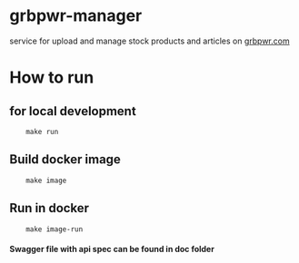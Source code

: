# grbpwr-manager

service for upload and manage stock products and articles on [grbpwr.com](https://grbpwr.com)

# How to run

## for local development

```shell script
    make run
```

## Build docker image

```shell script
    make image
```

## Run in docker

```shell script
    make image-run
```

#### Swagger file with api spec can be found in doc folder
